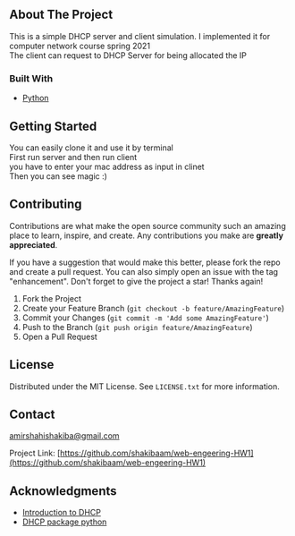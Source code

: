 <div id="top"></div>




<!-- PROJECT SHIELDS -->
<!--
*** I'm using markdown "reference style" links for readability.
*** Reference links are enclosed in brackets [ ] instead of parentheses ( ).
*** See the bottom of this document for the declaration of the reference variables
*** for contributors-url, forks-url, etc. This is an optional, concise syntax you may use.
*** https://www.markdownguide.org/basic-syntax/#reference-style-links
-->



<!-- ABOUT THE PROJECT -->
## About The Project


This is a simple DHCP server and client simulation. I implemented it for computer network course spring 2021<br/>
The client can request to DHCP Server for being allocated the IP




### Built With



* [Python](https://www.python.org/)






<!-- GETTING STARTED -->
## Getting Started
You can easily clone it and use it by terminal<br/>
First run server and then run client<br/>
you have to enter your mac address as input in clinet<br/>
Then you can see magic :)


## Contributing

Contributions are what make the open source community such an amazing place to learn, inspire, and create. Any contributions you make are **greatly appreciated**.

If you have a suggestion that would make this better, please fork the repo and create a pull request. You can also simply open an issue with the tag "enhancement".
Don't forget to give the project a star! Thanks again!

1. Fork the Project
2. Create your Feature Branch (`git checkout -b feature/AmazingFeature`)
3. Commit your Changes (`git commit -m 'Add some AmazingFeature'`)
4. Push to the Branch (`git push origin feature/AmazingFeature`)
5. Open a Pull Request




<!-- LICENSE -->
## License

Distributed under the MIT License. See `LICENSE.txt` for more information.





<!-- CONTACT -->
## Contact

amirshahishakiba@gmail.com

Project Link: [https://github.com/shakibaam/web-engeering-HW1](https://github.com/shakibaam/web-engeering-HW1)





<!-- ACKNOWLEDGMENTS -->
## Acknowledgments



* [Introduction to DHCP](https://en.wikipedia.org/wiki/Dynamic_Host_Configuration_Protocol)
* [DHCP package python](https://pypi.org/project/dhcppython/)





<!-- MARKDOWN LINKS & IMAGES -->
<!-- https://www.markdownguide.org/basic-syntax/#reference-style-links -->
[contributors-shield]: https://github.com/shakibaam/web-engeering-HW1.svg?style=for-the-badge
[contributors-url]: https://github.com/shakibaam/web-engeering-HW1/graphs/contributors
[forks-shield]: https://github.com/shakibaam/web-engeering-HW1.svg?style=for-the-badge
[forks-url]: https://github.com/shakibaam/web-engeering-HW1/network/members
[stars-shield]: https://github.com/shakibaam/web-engeering-HW1.svg?style=for-the-badge
[stars-url]: https://github.com/shakibaam/web-engeering-HW1/stargazers
[issues-shield]: https://github.com/shakibaam/web-engeering-HW1.svg?style=for-the-badge
[issues-url]: https://github.com/shakibaam/web-engeering-HW1/issues
[license-shield]: https://github.com/shakibaam/web-engeering-HW1.svg?style=for-the-badge
[license-url]: https://github.com/shakibaam/web-engeering-HW1/blob/master/LICENSE.txt
[linkedin-shield]: https://img.shields.io/badge/-LinkedIn-black.svg?style=for-the-badge&logo=linkedin&colorB=555
[linkedin-url]: https://www.linkedin.com/in/shakiba-amirshahi/

